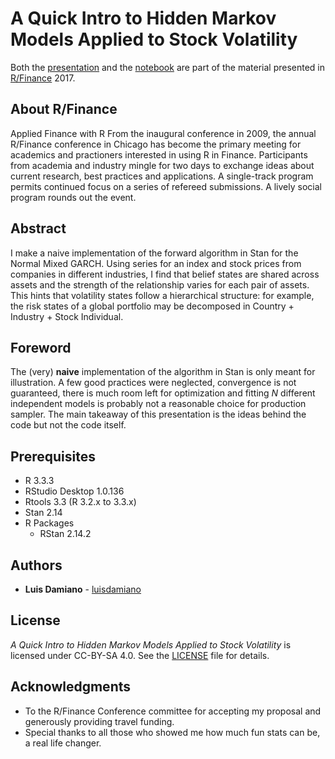 # A Quick Intro to Hidden Markov Models Applied to Stock Volatility

Both the [presentation](./presentation/) and the [notebook](./notebook/) are part of the material presented in [R/Finance](http://www.rinfinance.com/) 2017.

## About R/Finance
Applied Finance with R From the inaugural conference in 2009, the annual R/Finance conference in Chicago has become the primary meeting for academics and practioners interested in using R in Finance. Participants from academia and industry mingle for two days to exchange ideas about current research, best practices and applications. A single-track program permits continued focus on a series of refereed submissions. A lively social program rounds out the event.

## Abstract

I make a naive implementation of the forward algorithm in Stan for the Normal Mixed GARCH. Using series for an index and stock prices from companies in different industries, I find that belief states are shared across assets and the strength of the relationship varies for each pair of assets. This hints that volatility states follow a hierarchical structure: for example, the risk states of a global portfolio may be decomposed in Country + Industry + Stock Individual.

## Foreword
The (very) **naive** implementation of the algorithm in Stan is only meant for illustration. A few good practices were neglected, convergence is not guaranteed, there is much room left for optimization and fitting *N* different independent models is probably not a reasonable choice for production sampler. The main takeaway of this presentation is the ideas behind the code but not the code itself.

## Prerequisites
  * R 3.3.3
  * RStudio Desktop 1.0.136
  * Rtools 3.3 (R 3.2.x to 3.3.x)
  * Stan 2.14
  * R Packages
    * RStan 2.14.2

## Authors

* **Luis Damiano** - [luisdamiano](https://github.com/luisdamiano)

## License

_A Quick Intro to Hidden Markov Models Applied to Stock Volatility_ is licensed under CC-BY-SA 4.0. See the [LICENSE](LICENSE.md) file for details.

## Acknowledgments

* To the R/Finance Conference committee for accepting my proposal and generously providing travel funding.
* Special thanks to all those who showed me how much fun stats can be, a real life changer.
